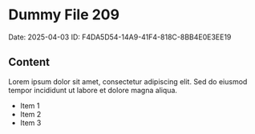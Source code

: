 # Dummy File 209

Date: 2025-04-03
ID: F4DA5D54-14A9-41F4-818C-8BB4E0E3EE19

## Content

Lorem ipsum dolor sit amet, consectetur adipiscing elit.
Sed do eiusmod tempor incididunt ut labore et dolore magna aliqua.

* Item 1
* Item 2
* Item 3

